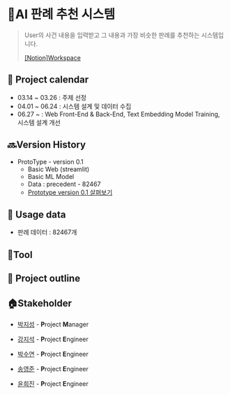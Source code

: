 # 👵AI 판례 추천 시스템

> User의 사건 내용을 입력받고 그 내용과 가장 비슷한 판례를 추천하는 시스템입니다.
>
> [[Notion]Workspace](https://opposite-voice-903.notion.site/AI-c8d65d3e88534d88ad1179071d3e8582)

## 📅 Project calendar

- 03.14 ~ 03.26 : 주제 선정
- 04.01 ~ 06.24 : 시스템 설계 및 데이터 수집
- 06.27 ~  : Web Front-End & Back-End, Text Embedding Model Training, 시스템 설계 개선 



## 🔜Version History

- ProtoType - version 0.1
  - Basic Web (streamlit)
  - Basic ML Model
  - Data : precedent - 82467
  - [Prototype version 0.1 살펴보기](https://opposite-voice-903.notion.site/4b167381360a49b1a00c424844638abe?v=5ff807a648054562ae1250b655f3af88&p=304fd2ff0b0148acae7d39ce7dd54bdf&pm=s)

## 💽 Usage data

- 판례 데이터 : 82467개



## :hammer:Tool



## 🔎 Project outline



## :house:Stakeholder

- [박지성](https://github.com/wjsrlahrlco1998) - **P**roject **M**anager
- [강지석](https://github.com/pknu-js) - **P**roject **E**ngineer
- [박수연](https://github.com/suyeon12) - **P**roject **E**ngineer
- [송영준](https://github.com/songyj9605) - **P**roject **E**ngineer

- [윤희진](https://github.com/yoonhj99) - **P**roject **E**ngineer


